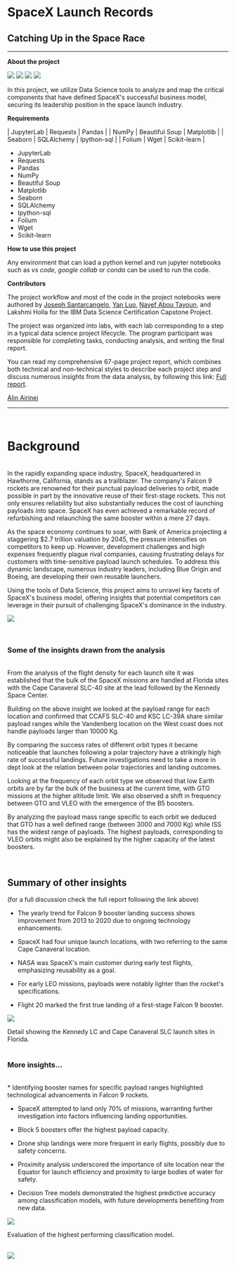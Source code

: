 # SpaceX Launch Records

## Catching Up in the Space Race

---

**About the project**

![](/img/python_icon.png) ![](/img/jupyter_icon.png) ![](/img/folium_logo.png) ![](/img/plotly_icon.png)

In this project, we utilize Data Science tools to analyze and map the critical components that have defined SpaceX's successful business model, securing its leadership position in the space launch industry.

**Requirements**

| JupyterLab | Requests       | Pandas       |
| NumPy      | Beautiful Soup | Matplotlib   |
| Seaborn    | SQLAlchemy     | Ipython-sql  |
| Folium     | Wget           | Scikit-learn |   

* JupyterLab
* Requests
* Pandas
* NumPy
* Beautiful Soup
* Matplotlib
* Seaborn
* SQLAlchemy
* Ipython-sql
* Folium
* Wget
* Scikit-learn

**How to use this project**

Any environment that can load a python kernel and run jupyter notebooks such as *vs code*, *google collab* or *conda* can be used to run the code.

**Contributors**

The project workflow and most of the code in the project notebooks were authored by <a href="https://www.linkedin.com/in/joseph-s-50398b136/?utm_medium=Exinfluencer&utm_source=Exinfluencer&utm_content=000026UJ&utm_term=10006555&utm_id=NA-SkillsNetwork-Channel-SkillsNetworkCoursesIBMDS0321ENSkillsNetwork26802033-2021-01-01">Joseph Santarcangelo</a>, <a href="https://www.linkedin.com/in/yan-luo-96288783/?utm_medium=Exinfluencer&utm_source=Exinfluencer&utm_content=000026UJ&utm_term=10006555&utm_id=NA-SkillsNetwork-Channel-SkillsNetworkCoursesIBMDS0321ENSkillsNetwork26802033-2021-01-01">Yan Luo</a>, <a href="https://www.linkedin.com/in/nayefaboutayoun/?utm_medium=Exinfluencer&utm_source=Exinfluencer&utm_content=000026UJ&utm_term=10006555&utm_id=NA-SkillsNetwork-Channel-SkillsNetworkCoursesIBMDS0321ENSkillsNetwork26802033-2021-01-01">Nayef Abou Tayoun</a>, and Lakshmi Holla for the IBM Data Science Certification Capstone Project. 

The project was organized into labs, with each lab corresponding to a step in a typical data science project lifecycle. The program participant was responsible for completing tasks, conducting analysis, and writing the final report.

You can read my comprehensive 67-page project report, which combines both technical and non-technical styles to describe each project step and discuss numerous insights from the data analysis, by following this link: <a href="https://github.com/Al-1n/IBM_SpaceX_Capstone/blob/master/SpaceX_Final_Report.pdf">Full report</a>. 

<a href="https://www.linkedin.com/in/alin-airinei/">Alin Airinei</a>

---

<br/>

# Background
<br/>  
In the rapidly expanding space industry, SpaceX, headquartered in Hawthorne, California, stands as a trailblazer. The company's Falcon 9 rockets are renowned for their punctual payload deliveries to orbit, made possible in part by the innovative reuse of their first-stage rockets. This not only ensures reliability but also substantially reduces the cost of launching payloads into space. SpaceX has even achieved a remarkable record of refurbishing and relaunching the same booster within a mere 27 days.

As the space economy continues to soar, with Bank of America projecting a staggering $2.7 trillion valuation by 2045, the pressure intensifies on competitors to keep up. However, development challenges and high expenses frequently plague rival companies, causing frustrating delays for customers with time-sensitive payload launch schedules. To address this dynamic landscape, numerous industry leaders, including Blue Origin and Boeing, are developing their own reusable launchers.

Using the tools of Data Science, this project aims to unravel key facets of SpaceX's business model, offering insights that potential competitors can leverage in their pursuit of challenging SpaceX's dominance in the industry.

![](/img/spacex2.jpg)

<br/>  

### Some of the insights drawn from the analysis  
<br/>   
From the analysis of the flight density for each launch site it was established that the bulk of the
SpaceX missions are handled at Florida sites with the Cape Canaveral SLC-40 site at the lead followed
by the Kennedy Space Center.

Building on the above insight we looked at the payload range for each location and confirmed that
CCAFS SLC-40 and KSC LC-39A share similar payload ranges while the Vandenberg location on the West
coast does not handle payloads larger than 10000 Kg.

By comparing the success rates of different orbit types it became noticeable that launches following
a polar trajectory have a strikingly high rate of successful landings. Future investigations need to take a
more in dept look at the relation between polar trajectories and landing outcomes.

Looking at the frequency of each orbit type we observed that low Earth orbits are by far the bulk of
the business at the current time, with GTO missions at the higher altitude limit. We also observed a
shift in frequency between GTO and VLEO with the emergence of the B5 boosters.

By analyzing the payload mass range specific to each orbit we deduced that GTO has a well defined
range (between 3000 and 7000 Kg) while ISS has the widest range of payloads. The highest payloads,
corresponding to VLEO orbits might also be explained by the higher capacity of the latest boosters.

<br/>

## Summary of other insights
(for a full discussion check the full report following the link above)
<br/>

* The yearly trend for Falcon 9 booster landing success shows improvement from 2013 to 2020 due to ongoing technology enhancements.

* SpaceX had four unique launch locations, with two referring to the same Cape Canaveral location.

* NASA was SpaceX's main customer during early test flights, emphasizing reusability as a goal.

* For early LEO missions, payloads were notably lighter than the rocket's specifications.

* Flight 20 marked the first true landing of a first-stage Falcon 9 booster.


![](/img/global_detail_Florida.png)
<div class='col three caption'>
    Detail showing the Kennedy LC and Cape Canaveral SLC launch sites in Florida. 
</div>
<br/>       

### More insights...
<br/>
* Identifying booster names for specific payload ranges highlighted technological advancements in Falcon 9 rockets.

* SpaceX attempted to land only 70% of missions, warranting further investigation into factors influencing landing opportunities.

* Block 5 boosters offer the highest payload capacity.

* Drone ship landings were more frequent in early flights, possibly due to safety concerns.

* Proximity analysis underscored the importance of site location near the Equator for launch efficiency and proximity to large bodies of water for safety.

* Decision Tree models demonstrated the highest predictive accuracy among classification models, with future developments benefiting from new data.

![](/img/Confusion.png)
<div class='col two caption'>
    Evaluation of the highest performing classification model. 
</div>

<br/>

![](/img/IBM_Professional_Certificate.png)

<br/><br/><br/>

